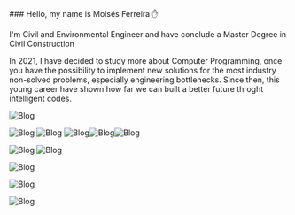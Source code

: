<br> ### Hello, my name is Moisés Ferreira ✋ </br>
<p> I'm Civil and Environmental Engineer and have conclude a Master Degree in Civil Construction </p>
<p> In 2021, I have decided to study more about Computer Programming, once you have the possibility to implement new solutions for the most industry non-solved problems, especially engineering bottlenecks. Since then, this young career have shown how far we can built a better future throght intelligent codes.


![Blog](https://img.shields.io/badge/GitHub-100000?style=for-the-badge&logo=github&logoColor=white)


![Blog](https://img.shields.io/badge/JavaScript-F7DF1E?style=for-the-badge&logo=javascript&logoColor=black) ![Blog](https://img.shields.io/badge/HTML5-E34F26?style=for-the-badge&logo=html5&logoColor=white)  ![Blog](https://img.shields.io/badge/CSS3-1572B6?style=for-the-badge&logo=css3&logoColor=white)![Blog](https://img.shields.io/badge/Bootstrap-563D7C?style=for-the-badge&logo=bootstrap&logoColor=white)![Blog](https://img.shields.io/badge/React-20232A?style=for-the-badge&logo=react&logoColor=61DAFB)

![Blog](https://img.shields.io/badge/Python-14354C?style=for-the-badge&logo=python&logoColor=white) ![Blog](https://img.shields.io/badge/R-276DC3?style=for-the-badge&logo=r&logoColor=white)

![Blog](https://img.shields.io/badge/Microsoft_Office-D83B01?style=for-the-badge&logo=microsoft-office&logoColor=white)

![Blog](https://github-readme-stats.vercel.app/api?username=engmfes&theme=blue-green)

![Blog](https://github-readme-stats.vercel.app/api/top-langs/?username=engmfes&theme=blue-green)
